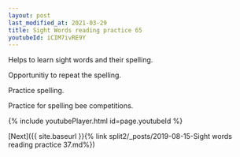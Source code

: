 ```yaml
---
layout: post
last_modified_at: 2021-03-29
title: Sight Words reading practice 65
youtubeId: iCIM7ivRE9Y
---
```

 
 
Helps to learn sight words and their spelling.

Opportunitiy to repeat the spelling. 

Practice spelling. 
 
Practice for spelling bee competitions. 
 
{% include youtubePlayer.html id=page.youtubeId %}
 
 

[Next]({{ site.baseurl }}{% link  split2/_posts/2019-08-15-Sight words reading practice 37.md%})
 
